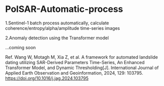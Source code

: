 # PolSAR-Automatic-process
1.Sentinel-1 batch process automatically, calculate coherence/entropy/alpha/amplitude time-series images

2.Anomaly detection using the Transformer model

...coming soon

Ref. 
Wang W, Motagh M, Xia Z, et al. A framework for automated landslide dating utilizing SAR-Derived Parameters Time-Series, An Enhanced Transformer Model, and Dynamic Thresholding[J]. International Journal of Applied Earth Observation and Geoinformation, 2024, 129: 103795.
https://doi.org/10.1016/j.jag.2024.103795
